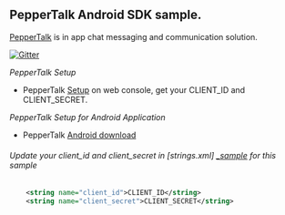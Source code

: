 PepperTalk Android SDK sample.
-----------------------------

[PepperTalk][_getpeppertalk] is in app chat messaging and communication solution.

[![Gitter](https://badges.gitter.im/Join%20Chat.svg)](https://gitter.im/Espreccino/PepperTalkAndroidSDK-Examples?utm_source=badge&utm_medium=badge&utm_campaign=pr-badge&utm_content=body_badge)

_PepperTalk Setup_

   * PepperTalk [Setup][_peppertalk_setup] on web console, get your CLIENT_ID and CLIENT_SECRET.
    
_PepperTalk Setup for Android Application_

   * PepperTalk [Android download][_peppertalk_g_s]
    
###### Update your client_id and client_secret in [strings.xml] [_sample] for this sample

```xml
    <string name="client_id">CLIENT_ID</string>
    <string name="client_secret">CLIENT_SECRET</string> 
```
  

[_getpeppertalk]: http://getpeppertalk.com/
[_peppertalk_setup]: https://github.com/Espreccino/PepperTalkAndroidSDK-Examples/wiki#peppertalk-android-sdk-wiki
[_peppertalk_g_s]: https://github.com/Espreccino/PepperTalkAndroidSDK-Examples/wiki/Getting-Started#adding-peppertalk-to-project
[_sample]: https://github.com/Espreccino/PepperTalkAndroidSDK-Examples/blob/master/app/src/main/res/values/strings.xml#L6 "strings.xml"
